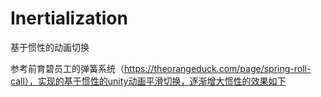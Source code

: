 # Inertialization
基于惯性的动画切换

参考前育碧员工的弹簧系统（https://theorangeduck.com/page/spring-roll-call），实现的基于惯性的unity动画平滑切换，逐渐增大惯性的效果如下
